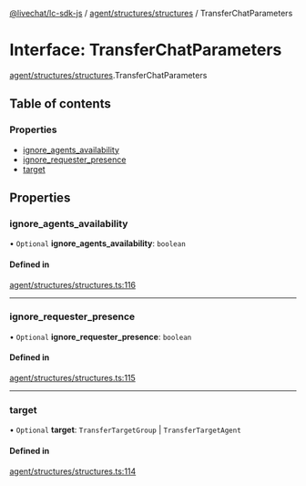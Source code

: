 [@livechat/lc-sdk-js](../README.md) / [agent/structures/structures](../modules/agent_structures_structures.md) / TransferChatParameters

# Interface: TransferChatParameters

[agent/structures/structures](../modules/agent_structures_structures.md).TransferChatParameters

## Table of contents

### Properties

- [ignore\_agents\_availability](agent_structures_structures.TransferChatParameters.md#ignore_agents_availability)
- [ignore\_requester\_presence](agent_structures_structures.TransferChatParameters.md#ignore_requester_presence)
- [target](agent_structures_structures.TransferChatParameters.md#target)

## Properties

### ignore\_agents\_availability

• `Optional` **ignore\_agents\_availability**: `boolean`

#### Defined in

[agent/structures/structures.ts:116](https://github.com/livechat/lc-sdk-js/blob/c7b3817/src/agent/structures/structures.ts#L116)

___

### ignore\_requester\_presence

• `Optional` **ignore\_requester\_presence**: `boolean`

#### Defined in

[agent/structures/structures.ts:115](https://github.com/livechat/lc-sdk-js/blob/c7b3817/src/agent/structures/structures.ts#L115)

___

### target

• `Optional` **target**: `TransferTargetGroup` \| `TransferTargetAgent`

#### Defined in

[agent/structures/structures.ts:114](https://github.com/livechat/lc-sdk-js/blob/c7b3817/src/agent/structures/structures.ts#L114)
